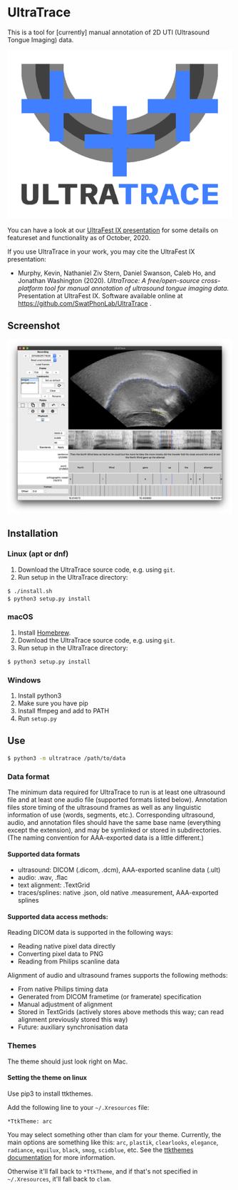 # UltraTrace
This is a tool for [currently] manual annotation of 2D UTI (Ultrasound Tongue Imaging) data.

![Logo](logo1.jpg)

You can have a look at our [UltraFest IX presentation](https://swatphonlab.github.io/2020-UltraTrace-presentation/presentation.html) for some details on featureset and functionality as of October, 2020.

If you use UltraTrace in your work, you may cite the UltraFest IX presentation:
- Murphy, Kevin, Nathaniel Ziv Stern, Daniel Swanson, Caleb Ho, and Jonathan Washington (2020).  _UltraTrace: A free/open-source cross-platform tool for manual annotation of ultrasound tongue imaging data._  Presentation at UltraFest IX.  Software available online at https://github.com/SwatPhonLab/UltraTrace .

## Screenshot
![Screenshot](screenshot.png)

## Installation

### Linux (apt or dnf)

1. Download the UltraTrace source code, e.g. using `git`.
2. Run setup in the UltraTrace directory:
```bash
$ ./install.sh
$ python3 setup.py install
```

### macOS

1. Install [Homebrew](https://brew.sh).
2. Download the UltraTrace source code, e.g. using `git`.
3. Run setup in the UltraTrace directory:
```bash
$ python3 setup.py install
```

### Windows

1. Install python3
2. Make sure you have pip
3. Install ffmpeg and add to PATH
4. Run `setup.py`

## Use

```bash
$ python3 -m ultratrace /path/to/data
```

### Data format

The minimum data required for UltraTrace to run is at least one ultrasound file and at least one audio file (supported formats listed below).  Annotation files store timing of the ultrasound frames as well as any linguistic information of use (words, segments, etc.).  Corresponding ultrasound, audio, and annotation files should have the same base name (everything except the extension), and may be symlinked or stored in subdirectories.  (The naming convention for AAA-exported data is a little different.)

#### Supported data formats
* ultrasound: DICOM (.dicom, .dcm), AAA-exported scanline data (.ult)
* audio: .wav, .flac
* text alignment: .TextGrid
* traces/splines: native .json, old native .measurement, AAA-exported splines

#### Supported data access methods:
Reading DICOM data is supported in the following ways:
* Reading native pixel data directly
* Converting pixel data to PNG
* Reading from Philips scanline data

Alignment of audio and ultrasound frames supports the following methods:
* From native Philips timing data
* Generated from DICOM frametime (or framerate) specification
* Manual adjustment of alignment
* Stored in TextGrids (actively stores above methods this way; can read alignment previously stored this way)
* Future: auxiliary synchronisation data

### Themes

The theme should just look right on Mac.

#### Setting the theme on linux

Use pip3 to install ttkthemes.

Add the following line to your `~/.Xresources` file:

```
*TtkTheme: arc
```

You may select something other than clam for your theme.  Currently, the main options are something like this: `arc`, `plastik`, `clearlooks`, `elegance`, `radiance`, `equilux`, `black`, `smog`, `scidblue`, etc.  See the [ttkthemes documentation](https://ttkthemes.readthedocs.io/) for more information.

Otherwise it'll fall back to `*TtkTheme`, and if that's not specified in `~/.Xresources`, it'll fall back to `clam`.
